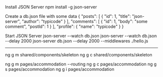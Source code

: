 Install JSON Server
npm install -g json-server

Create a db.json file with some data
{
"posts": [
{ "id": 1, "title": "json-server", "author": "typicode" }
],
"comments": [
{ "id": 1, "body": "some comment", "postId": 1 }
],
"profile": { "name": "typicode" }
}

Start JSON Server
json-server --watch db.json
json-server --watch db.json --delay 2000
json-server db.json --delay 2000 --middlewares ./hello.js

---

ng g m shared/components/skeleton
ng g c shared/components/skeleton

ng g m pages/accommodation --routing
ng g c pages/accommodation
ng g s pages/accommodation
ng g i pages/accommodation
